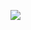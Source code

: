 ![]([https://github.com/Your_Repository_Name/Your_GIF_Name.gif](https://github.com/DeFosu/DeFosu/blob/main/menhera-kun-hi-anime-hi.gif)https://github.com/DeFosu/DeFosu/blob/main/menhera-kun-hi-anime-hi.gif)
